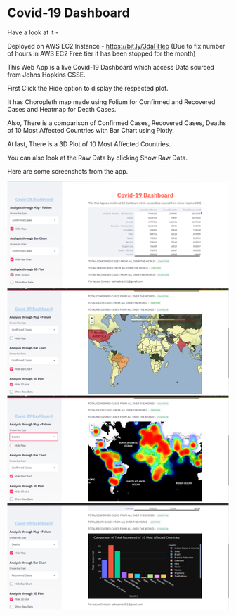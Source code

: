 # Covid-19 Dashboard

Have a look at it -

Deployed on AWS EC2 Instance - https://bit.ly/3daFHeo (Due to fix number of hours in AWS EC2 Free tier it has been stopped for the month)

This Web App is a live Covid-19 Dashboard which access Data sourced from Johns Hopkins CSSE.

First Click the Hide option to display the respected plot.

It has Choropleth map made using Folium for Confirmed and Recovered Cases and Heatmap for Death Cases.

Also, There is a comparison of Confirmed Cases, Recovered Cases, Deaths of 10 Most Affected Countries with Bar Chart using Plotly.

At last, There is a 3D Plot of 10 Most Affected Countries.

You can also look at the Raw Data by clicking Show Raw Data.

Here are some screenshots from the app.



![](screenshots/1.png)
![](screenshots/2.png)
![](screenshots/3.png)
![](screenshots/4.png)

